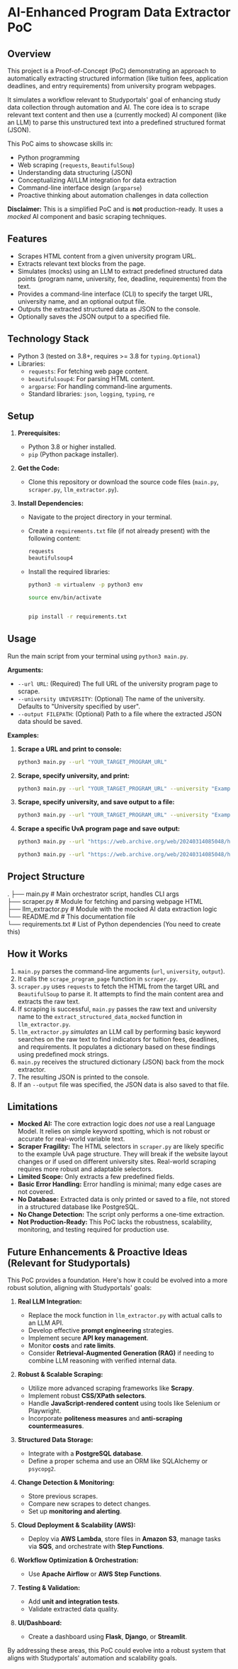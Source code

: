 # AI-Enhanced Program Data Extractor PoC

## Overview

This project is a Proof-of-Concept (PoC) demonstrating an approach to automatically extracting structured information (like tuition fees, application deadlines, and entry requirements) from university program webpages.

It simulates a workflow relevant to Studyportals' goal of enhancing study data collection through automation and AI. The core idea is to scrape relevant text content and then use a (currently mocked) AI component (like an LLM) to parse this unstructured text into a predefined structured format (JSON).

This PoC aims to showcase skills in:

* Python programming
* Web scraping (`requests`, `BeautifulSoup`)
* Understanding data structuring (JSON)
* Conceptualizing AI/LLM integration for data extraction
* Command-line interface design (`argparse`)
* Proactive thinking about automation challenges in data collection

**Disclaimer:** This is a simplified PoC and is **not** production-ready. It uses a *mocked* AI component and basic scraping techniques.

## Features

* Scrapes HTML content from a given university program URL.
* Extracts relevant text blocks from the page.
* Simulates (mocks) using an LLM to extract predefined structured data points (program name, university, fee, deadline, requirements) from the text.
* Provides a command-line interface (CLI) to specify the target URL, university name, and an optional output file.
* Outputs the extracted structured data as JSON to the console.
* Optionally saves the JSON output to a specified file.

## Technology Stack

* Python 3 (tested on 3.8+, requires >= 3.8 for `typing.Optional`)
* Libraries:
  * `requests`: For fetching web page content.
  * `beautifulsoup4`: For parsing HTML content.
  * `argparse`: For handling command-line arguments.
  * Standard libraries: `json`, `logging`, `typing`, `re`

## Setup

1. **Prerequisites:**
    * Python 3.8 or higher installed.
    * `pip` (Python package installer).

2. **Get the Code:**
    * Clone this repository or download the source code files (`main.py`, `scraper.py`, `llm_extractor.py`).

3. **Install Dependencies:**
    * Navigate to the project directory in your terminal.
    * Create a `requirements.txt` file (if not already present) with the following content:

        ```txt
        requests
        beautifulsoup4
        ```

    * Install the required libraries:

        ```bash
        python3 -m virtualenv -p python3 env
        ```

        ```bash
        source env/bin/activate
        ```

        ```bash

        pip install -r requirements.txt
        ```

## Usage

Run the main script from your terminal using `python3 main.py`.

**Arguments:**

* `--url URL`: (Required) The full URL of the university program page to scrape.
* `--university UNIVERSITY`: (Optional) The name of the university. Defaults to "University specified by user".
* `--output FILEPATH`: (Optional) Path to a file where the extracted JSON data should be saved.

**Examples:**

1. **Scrape a URL and print to console:**

    ```bash
    python3 main.py --url "YOUR_TARGET_PROGRAM_URL"
    ```

2. **Scrape, specify university, and print:**

    ```bash
    python3 main.py --url "YOUR_TARGET_PROGRAM_URL" --university "Example University Name"
    ```

3. **Scrape, specify university, and save output to a file:**

    ```bash
    python3 main.py --url "YOUR_TARGET_PROGRAM_URL" --university "Example University Name" --output program_data.json
    ```

4. **Scrape a specific UvA program page and save output:**

    ```bash
    python3 main.py --url "https://web.archive.org/web/20240314085048/https://www.uva.nl/en/programmes/masters/information-studies/information-studies.html" --university "University of Amsterdam" --output program_data.json
    ```

    ```bash
    python3 main.py --url "https://web.archive.org/web/20240314085048/https://www.uva.nl/en/programmes/masters/information-studies/information-studies.html" --university "University of Amsterdam" --extractor ollama --output ollama_output.json
    ```

## Project Structure

.
├── main.py           # Main orchestrator script, handles CLI args  
├── scraper.py        # Module for fetching and parsing webpage HTML  
├── llm_extractor.py  # Module with the mocked AI data extraction logic  
└── README.md         # This documentation file  
└── requirements.txt  # List of Python dependencies (You need to create this)

## How it Works

1. `main.py` parses the command-line arguments (`url`, `university`, `output`).
2. It calls the `scrape_program_page` function in `scraper.py`.
3. `scraper.py` uses `requests` to fetch the HTML from the target URL and `BeautifulSoup` to parse it. It attempts to find the main content area and extracts the raw text.
4. If scraping is successful, `main.py` passes the raw text and university name to the `extract_structured_data_mocked` function in `llm_extractor.py`.
5. `llm_extractor.py` *simulates* an LLM call by performing basic keyword searches on the raw text to find indicators for tuition fees, deadlines, and requirements. It populates a dictionary based on these findings using predefined mock strings.
6. `main.py` receives the structured dictionary (JSON) back from the mock extractor.
7. The resulting JSON is printed to the console.
8. If an `--output` file was specified, the JSON data is also saved to that file.

## Limitations

* **Mocked AI:** The core extraction logic does *not* use a real Language Model. It relies on simple keyword spotting, which is not robust or accurate for real-world variable text.
* **Scraper Fragility:** The HTML selectors in `scraper.py` are likely specific to the example UvA page structure. They will break if the website layout changes or if used on different university sites. Real-world scraping requires more robust and adaptable selectors.
* **Limited Scope:** Only extracts a few predefined fields.
* **Basic Error Handling:** Error handling is minimal; many edge cases are not covered.
* **No Database:** Extracted data is only printed or saved to a file, not stored in a structured database like PostgreSQL.
* **No Change Detection:** The script only performs a one-time extraction.
* **Not Production-Ready:** This PoC lacks the robustness, scalability, monitoring, and testing required for production use.

## Future Enhancements & Proactive Ideas (Relevant for Studyportals)

This PoC provides a foundation. Here's how it could be evolved into a more robust solution, aligning with Studyportals' goals:

1. **Real LLM Integration:**
    * Replace the mock function in `llm_extractor.py` with actual calls to an LLM API.
    * Develop effective **prompt engineering** strategies.
    * Implement secure **API key management**.
    * Monitor **costs** and **rate limits**.
    * Consider **Retrieval-Augmented Generation (RAG)** if needing to combine LLM reasoning with verified internal data.

2. **Robust & Scalable Scraping:**
    * Utilize more advanced scraping frameworks like **Scrapy**.
    * Implement robust **CSS/XPath selectors**.
    * Handle **JavaScript-rendered content** using tools like Selenium or Playwright.
    * Incorporate **politeness measures** and **anti-scraping countermeasures**.

3. **Structured Data Storage:**
    * Integrate with a **PostgreSQL database**.
    * Define a proper schema and use an ORM like SQLAlchemy or `psycopg2`.

4. **Change Detection & Monitoring:**
    * Store previous scrapes.
    * Compare new scrapes to detect changes.
    * Set up **monitoring and alerting**.

5. **Cloud Deployment & Scalability (AWS):**
    * Deploy via **AWS Lambda**, store files in **Amazon S3**, manage tasks via **SQS**, and orchestrate with **Step Functions**.

6. **Workflow Optimization & Orchestration:**
    * Use **Apache Airflow** or **AWS Step Functions**.

7. **Testing & Validation:**
    * Add **unit and integration tests**.
    * Validate extracted data quality.

8. **UI/Dashboard:**
    * Create a dashboard using **Flask**, **Django**, or **Streamlit**.

By addressing these areas, this PoC could evolve into a robust system that aligns with Studyportals' automation and scalability goals.
